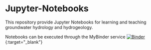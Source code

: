 # Jupyter-Notebooks
This repository provide Jupyter Notebooks for learning and teaching groundwater hydrology and hydrogeology.

Notebooks can be executed through the MyBinder service [![Binder](https://mybinder.org/badge_logo.svg)](https://mybinder.org/v2/gh/gw-inux/Jupyter-Notebooks/master){:target="_blank"}
